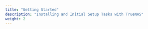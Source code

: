 ```yaml
---
title: "Getting Started"
description: "Installing and Initial Setup Tasks with TrueNAS"
weight: 2
---
```

